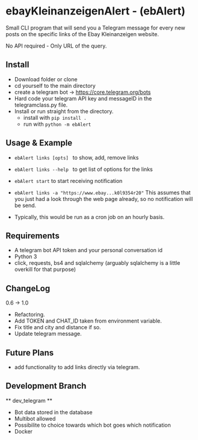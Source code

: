 # ebayKleinanzeigenAlert - (ebAlert)
Small CLI program that will send you a Telegram message for every new posts on the specific links of the Ebay Kleinanzeigen website. 

No API required - Only URL of the query.

## Install
* Download folder or clone
* cd yourself to the main directory
* create a telegram bot -> https://core.telegram.org/bots
* Hard code your telegram API key and messageID in the telegramclass.py file.
* Install or run straight from the directory.
  * install with ````pip install .  ````
  * run with ````python -m ebAlert ````

## Usage & Example
* ```ebAlert links [opts] ``` to show, add, remove links
* ```ebAlert links --help ``` to get list of options for the links
  
* ```ebAlert start``` to start receiving notification


* ```ebAlert links -a "https://www.ebay...k0l9354r20"```  This assumes that you just had a look through the web page already, so no notification will be send. 
* Typically, this would be run as a cron job on an hourly basis.

## Requirements
* A telegram bot API token and your personal conversation id
* Python 3
* click, requests, bs4 and sqlalchemy (arguably sqlalchemy is a little overkill for that purpose)

## ChangeLog
 0.6 -> 1.0
* Refactoring.
* Add TOKEN and CHAT_ID taken from environment variable. 
* Fix title and city and distance if so.
* Update telegram message.  

## Future Plans

* add functionality to add links directly via telegram.

## Development Branch

** dev_telegram **
* Bot data stored in the database
* Multibot allowed
* Possibilite to choice towards which bot goes which notification
* Docker